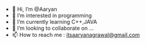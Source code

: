 - 👋 Hi, I’m @Aaryan
- 👀 I’m interested in programming
- 🌱 I’m currently learning C++,JAVA
- 💞️ I’m looking to collaborate on ...
- 📫 How to reach me : itsaaryanagrawal@gmail.com

<!---
AaryanRN/AaryanRN is a ✨ special ✨ repository because its `README.md` (this file) appears on your GitHub profile.
You can click the Preview link to take a look at your changes.
--->
